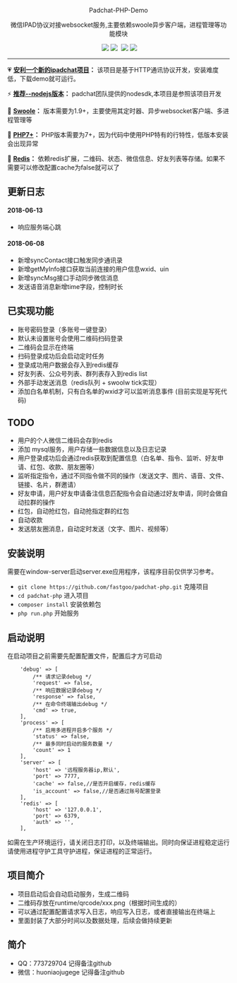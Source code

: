 <p align="center">
  Padchat-PHP-Demo
</p>
<p align="center">微信IPAD协议对接websocket服务,主要依赖swoole异步客户端，进程管理等功能模块</p>

<p align="center">
  <a href="https://github.com/fastgoo/padchat-php"><img src="https://img.shields.io/badge/license-MIT-brightgreen.svg"></a> <a href="https://github.com/fastgoo/padchat-php"><img src="https://img.shields.io/badge/swoole-1.9+-brightgreen.svg"></a> 
  <a href="https://github.com/fastgoo/padchat-php"><img src="https://img.shields.io/badge/php->=7.0-brightgreen.svg"></a> <a href="https://github.com/fastgoo/padchat-php"><img src="https://img.shields.io/badge/server-windows-2077ff.svg"></a>
</p>

---
:heartpulse: **[安利一个新的ipadchat项目](https://github.com/fastgoo/ipadchat-api)：** 该项目是基于HTTP通讯协议开发，安装难度低，下载demo就可运行。

:zap: **[推荐--nodejs版本](https://github.com/binsee/padchat-sdk)：** padchat团队提供的nodesdk,本项目是参照该项目开发

:dart: **[Swoole](https://www.swoole.com/)：** 版本需要为1.9+，主要使用其定时器、异步websocket客户端、多进程管理等

:art: **[PHP7+](http://www.php.net/)：** PHP版本需要为7+，因为代码中使用PHP特有的行特性，低版本安装会出现异常

:wine_glass: **[Redis](https://redis.io/)：** 依赖redis扩展，二维码、状态、微信信息、好友列表等存储。如果不需要可以修改配置cache为false就可以了

## 更新日志
#### 2018-06-13
- 响应服务端心跳
#### 2018-06-08 
- 新增syncContact接口触发同步通讯录
- 新增getMyInfo接口获取当前连接的用户信息wxid、uin
- 新增syncMsg接口手动同步微信消息
- 发送语音消息新增time字段，控制时长

## 已实现功能
- 账号密码登录（多账号一键登录）
- 默认未设置账号会使用二维码扫码登录
- 二维码会显示在终端
- 扫码登录成功后会启动定时任务
- 登录成功用户数据会存入到redis缓存
- 好友列表、公众号列表、群列表存入到redis list
- 外部手动发送消息（redis队列 + swoolw tick实现）
- 添加白名单机制，只有白名单的wxid才可以监听消息事件 (目前实现是写死代码)

## TODO
- 用户的个人微信二维码会存到redis 
- 添加 mysql服务，用户存储一些数据信息以及日志记录
- 用户登录成功后会通过redis获取到配置信息（白名单、指令、监听、好友申请、红包、收款、朋友圈等）
- 监听指定指令，通过不同指令做不同的操作（发送文字、图片、语音、文件、链接、名片，群邀请）
- 好友申请，用户好友申请备注信息匹配指令会自动通过好友申请，同时会做自动拉群的操作
- 红包，自动抢红包，自动抢指定群的红包
- 自动收款
- 发送朋友圈消息，自动定时发送（文字、图片、视频等）

## 安装说明

需要在window-server启动server.exe应用程序，该程序目前仅供学习参考。

- `git clone https://github.com/fastgoo/padchat-php.git` 克隆项目
- `cd padchat-php` 进入项目
- `composer install` 安装依赖包
- `php run.php` 开始服务

## 启动说明
在启动项目之前需要先配置配置文件，配置后才方可启动

```
    'debug' => [
        /** 请求记录debug */
        'request' => false,
        /** 响应数据记录debug */
        'response' => false,
        /** 在命令终端输出debug */
        'cmd' => true,
    ],
    'process' => [
        /** 启用多进程开启多个服务 */
        'status' => false,
        /** 最多同时启动的服务数量 */
        'count' => 1
    ],
    'server' => [
        'host' => '远程服务器ip,默认',
        'port' => 7777,
        'cache' => false,//是否开启缓存，redis缓存
        'is_account' => false,//是否通过账号配置登录
    ],
    'redis' => [
        'host' => '127.0.0.1',
        'port' => 6379,
        'auth' => '',
    ],
```
如需在生产环境运行，请关闭日志打印，以及终端输出。同时向保证进程稳定运行请使用进程守护工具守护进程，保证进程的正常运行。

## 项目简介
- 项目启动后会自动启动服务，生成二维码
- 二维码存放在runtime/qrcode/xxx.png（根据时间生成的）
- 可以通过配置配置请求写入日志，响应写入日志，或者直接输出在终端上
- 里面封装了大部分时间以及数据处理，后续会做持续更新

## 简介
- QQ：773729704 记得备注github
- 微信：huoniaojugege 记得备注github



